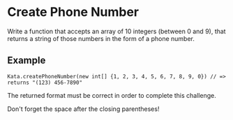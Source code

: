 # Create Phone Number

Write a function that accepts an array of 10 integers (between 0 and 9), that returns a string of those numbers in the form of a phone number.

## Example

`Kata.createPhoneNumber(new int[] {1, 2, 3, 4, 5, 6, 7, 8, 9, 0}) // => returns "(123) 456-7890"`

The returned format must be correct in order to complete this challenge.

Don't forget the space after the closing parentheses!
